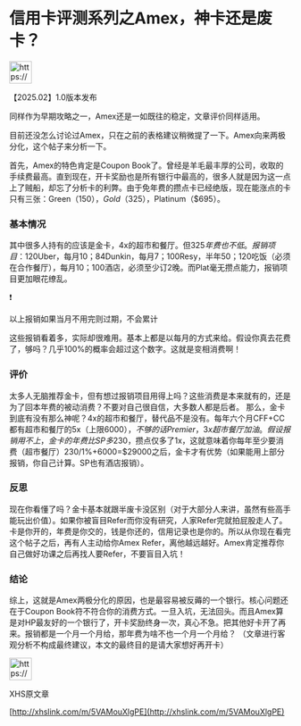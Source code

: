# 信用卡评测系列之Amex，神卡还是废卡？

<aside>
<img src="https://www.notion.so/icons/megaphone_blue.svg" alt="https://www.notion.so/icons/megaphone_blue.svg" width="40px" />

【2025.02】1.0版本发布

同样作为早期攻略之一，Amex还是一如既往的稳定，文章评价同样适用。

</aside>

目前还没怎么讨论过Amex，只在之前的表格建议稍微提了一下。Amex向来两极分化，这个帖子来分析一下。

首先，Amex的特色肯定是Coupon Book了。曾经是羊毛最丰厚的公司，收取的手续费最高。直到现在，开卡奖励也是所有银行中最高的，很多人就是因为这一点上了贼船，却忘了分析卡的利弊。由于免年费的攒点卡已经绝版，现在能涨点的卡只有三张：Green（$150），Gold（$325），Platinum（$695）。

### 基本情况

其中很多人持有的应该是金卡，4x的超市和餐厅。但$325年费也不低。报销项目：$120Uber，每月$10；$84Dunkin，每月$7；$100Resy，半年$50；$120吃饭（必须在合作餐厅），每月$10；$100酒店，必须至少订2晚。而Plat毫无攒点能力，报销项目更加眼花缭乱。

<aside>
❗

以上报销如果当月不用完则过期，不会累计

</aside>

这些报销看着多，实际却很难用。基本上都是以每月的方式来给。假设你真去花费了，够吗？几乎100%的概率会超过这个数字。这就是变相消费啊！

### 评价

太多人无脑推荐金卡，但有想过报销项目用得上吗？这些消费是本来就有的，还是为了回本年费的被动消费？不要对自己很自信，大多数人都是后者。
那么，金卡到底有没有那么神呢？4x的超市和餐厅，替代品不是没有。每年六个月CFF+CC都有超市和餐厅的5x（上限$6000），不够的话Premier，3x超市餐厅加油。假设报销用不上，金卡的年费比SP多$230，攒点仅多了1x，这就意味着你每年至少要消费（超市餐厅）230/1%+6000=$29000之后，金卡才有优势（如果能用上部分报销，你自己计算。SP也有酒店报销）。

### 反思

现在你看懂了吗？金卡基本就跟半废卡没区别（对于大部分人来讲，虽然有些高手能玩出价值）。如果你被盲目Refer而你没有研究，人家Refer完就拍屁股走人了。卡是你开的，年费是你交的，钱是你还的，信用记录也是你的。所以从你现在看完这个帖子之后，再有人主动给你Amex Refer，离他越远越好。Amex肯定推荐你自己做好功课之后再找人要Refer，不要盲目入坑！

### 结论

综上，这就是Amex两极分化的原因，也是最容易被反薅的一个银行。核心问题还在于Coupon Book符不符合你的消费方式。一旦入坑，无法回头。而且Amex算是对HP最友好的一个银行了，开卡奖励终身一次，真心不急。把其他好卡开了再来。报销都是一个月一个月给，那年费为啥不也一个月一个月给？
（文章进行客观分析不构成最终建议，本文的最终目的是请大家想好再开卡）

<aside>
<img src="https://www.notion.so/icons/megaphone_blue.svg" alt="https://www.notion.so/icons/megaphone_blue.svg" width="40px" />

XHS原文章

[http://xhslink.com/m/5VAMouXlgPE](http://xhslink.com/m/5VAMouXlgPE)

</aside>